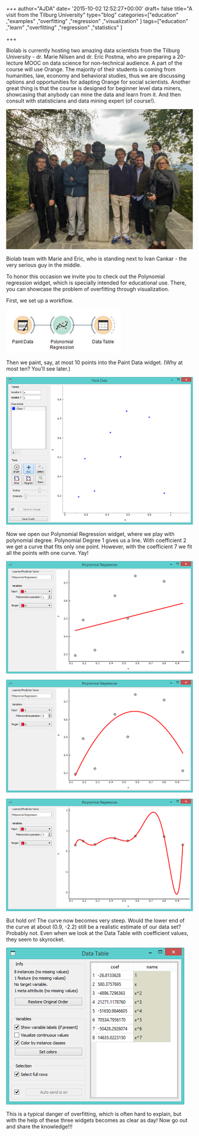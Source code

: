 +++
author="AJDA"
date= '2015-10-02 12:52:27+00:00'
draft= false
title="A visit from the Tilburg University"
type="blog"
categories=["education" ,"examples" ,"overfitting" ,"regression" ,"visualization"  ]
tags=["education" ,"learn" ,"overfitting" ,"regression" ,"statistics" ]

+++

Biolab is currently hosting two amazing data scientists from the Tilburg University - dr. Marie Nilsen and dr. Eric Postma, who are preparing a 20-lecture MOOC on data science for non-technical audience. A part of the course will use Orange. The majority of their students is coming from humanities, law, economy and behavioral studies, thus we are discussing options and opportunities for adapting Orange for social scientists. Another great thing is that the course is designed for beginner level data miners, showcasing that anybody can mine the data and learn from it. And then consult with statisticians and data mining expert (of course!).

![](/images/2015/10/IMG_26951.jpg)

Biolab team with Marie and Eric, who is standing next to Ivan Cankar - the very serious guy in the middle.



To honor this occasion we invite you to check out the Polynomial regression widget, which is specially intended for educational use. There, you can showcase the problem of overfitting through visualization.

First, we set up a workflow.

![](/images/2015/10/blog7.jpg)

Then we paint, say, at most 10 points into the Paint Data widget. (Why at most ten? You’ll see later.)

![](/images/2015/10/blog1.png)



Now we open our Polynomial Regression widget, where we play with polynomial degree. Polynomial Degree 1 gives us a line. With coefficient 2 we get a curve that fits only one point. However, with the coefficient 7 we fit all the points with one curve. Yay!

![](/images/2015/10/blog2.png)

![](/images/2015/10/blog3.png)

![](/images/2015/10/blog5.png)



But hold on! The curve now becomes very steep. Would the lower end of the curve at about (0.9, -2.2) still be a realistic estimate of our data set? Probably not. Even when we look at the Data Table with coefficient values, they seem to skyrocket.

![](/images/2015/10/blog6.png)



This is a typical danger of overfitting, which is often hard to explain, but with the help of these three widgets becomes as clear as day!
Now go out and share the knowledge!!!
